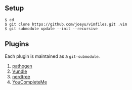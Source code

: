 ## Setup
~~~
$ cd
$ git clone https://github.com/joeyu/vimfiles.git .vim
$ git submodule update --init --recursive
~~~

## Plugins
Each plugin is maintained as a `git-submodule`.

1. [pathogen](https://github.com/tpope/vim-pathogen)
1. [Vundle](https://github.com/VundleVim/Vundle.vim)
1. [nerdtree](https://github.com/scrooloose/nerdtree)
1. [YouCompleteMe](https://github.com/Valloric/YouCompleteMe)

